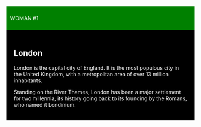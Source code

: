 <!DOCTYPE html>
  <html>
  <body>
  <div style="background-color:green;color:white;padding:10px">
    <p>WOMAN #1</p>
    </div>
    <div style="background-color:black;color:white;padding:20px;">
  <h2>London</h2>
  <p>London is the capital city of England. It is the most populous city in the United Kingdom, with a metropolitan area of over 13 million inhabitants.</p>
  <p>Standing on the River Thames, London has been a major settlement for two millennia, its history going back to its founding by the Romans, who named it Londinium.</p>
</div> 
  </body>
  </html>
